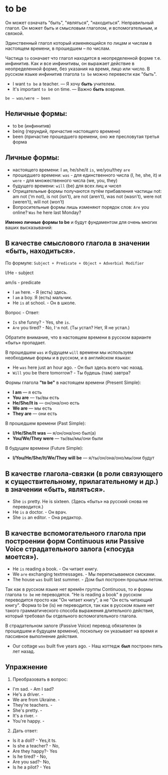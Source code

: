 # to be
Он может означать "быть", "являться", "находиться".
Неправильный глагол.
Он может быть и смысловым глаголом, и вспомогательным, и связкой.

Эдинственный глагол который изменяющийся по лицам и числам в настоящем времени, в прошедшем – по числам.

Частица `to` означает что глагол находится в неопределенной форме т.е. инфинитив. Как и все инфинитивы, он выражает действие в неопределенной форме, без указания на время, лицо или число. В русском языке инфинитив глагола `to be` можно перевести как "быть".

- I want `to be` a teacher. — Я хочу **быть** учителем.
- It's important `to b`e on time. — Важно **быть** вовремя.


`be — was/were — been`

## Неличные формы:
- to be (инфинитив)
- being (герундий,  причастие настоящего времени) 
- been (причастие прошедшего времени, оно же пресловутая третья форма

## Личные формы:
- настоящего времени: I `am`, he/she/it `is`, we/you/they `are`
- прошедшего времени: `was` - для единственного числа (I, he, she, it) и `were` - для множественного числа (we, you, they) 
- будущего времени: `will` (be) для всех лиц и чисел
- Отрицательные формы получаются путём прибавления частицы not: am not (‘m not), is not (isn’t), are not (aren’t), was not (wasn’t), were not (weren’t), will not (won’t)
- Вопросительные формы лишь изменяют порядок слов: `Are` you online? `Was` he here last Monday?


**Именно личные формы to be** и будут фундаментом для очень многих ваших высказываний:

## В качестве смыслового глагола в значении «быть, находиться». 

По формуле: `Subject + Predicate + Object + Adverbial Modifier`

I/He - subject

am/is - predicate

- I `am` here. - Я (есть) здесь.
- I `am` a boy. Я (есть) мальчик.
- He `is` at school. - Он в школе.

Вопрос - Ответ:
- `Is` she funny? - Yes, she `is`.
- `Are` you tired? - No, I`'m` not. (Ты устал? Нет, Я не устал.)


Обратите внимание, что в настоящем времени в русском варианте «быть» пропадает. 

В прошедшем `was` и будущем `will` времени мы используем необходимые формы и в русском, и в английском языках: 
- He `was` here just an hour ago. - Он был здесь всего час назад.
- `Will` you be there tomorrow? - Ты будешь (там) завтра?

Формы глагола **"to be"** в настоящем времени (Present Simple):
- **I am** — я есть
- **You are** — ты/вы есть
- **He/She/It is** — он/она/оно есть
- **We are** — мы есть
- **They are** — они есть

В прошедшем времени (Past Simple):
- **I/He/She/It was** — я/он/она/оно был(а)
- **You/We/They were** — ты/вы/мы/они были

В будущем времени (Future Simple):
- **I/You/He/She/It/We/They will be** — я/ты/он/она/оно/мы/они будут

## В качестве глагола-связки (в роли связующего к существительному, прилагательному и др.) в значении «быть, являться».
- She `is` pretty. He is sixteen. (Здесь «быть» на русский снова не переводится.) 
- He `is` a doctor. - Он врач.
- She `is` an editor. - Она редактор.

## В качестве вспомогательного глагола при построении форм Continuous или Passive Voice страдательного залога («посуда моется»). 
- He `is` reading a book. - Он читает книгу.
- We `are` exchanging textmessages. - Мы переписываемся смсками.
- The house `was` built last summer. - Дом был построен прошлым летом.

Так как в русском языке нет времён группы Continuous, то и формы глагола `to be` не переводятся. 
"He is reading a book" в русском переводится просто как "Он читает книгу", а не "Он есть читающий книгу". Форма to be (is) не переводится, так как в русском языке нет такого грамматического способа выражения длительного действия, который требовал бы отдельного вспомогательного глагола.

В страдательном залоге (Passive Voice) перевод обязателен (в прошедшем и будущем времени), поскольку он указывает на время и пассивное выполнение действия. 
- Our cottage `was` built five years ago. - Наш коттедж **был** построен пять лет назад.


## Упражнение

1. Преобразовать в вопрос:
- I'm sad. - Am I sad?
- He's a driver. - 
- We are from Ukraine. - 
- They're teachers. - 
- She's pretty. - 
- It's a river. - 
- You're happy. - 

2. Дать ответ:
- Is it a doll? - Yes,it ts.
- Is she a teacher? - No,
- Are they happy?- Yes
- Is he tired? - No,
- Are you sad?- No,
- Is he a pilot? - Yes














